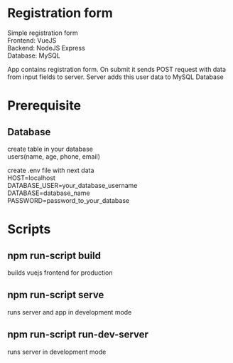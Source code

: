 # Registration form

Simple registration form \
Frontend: VueJS \
Backend: NodeJS Express \
Database: MySQL

App contains registration form.
On submit it sends POST request with data from input fields to server.
Server adds this user data to MySQL Database

# Prerequisite

## Database

create table in your database \
users(name, age, phone, email)

create .env file with next data \
HOST=localhost \
DATABASE_USER=your_database_username \
DATABASE=database_name \
PASSWORD=password_to_your_database

# Scripts

## npm run-script build

builds vuejs frontend for production

## npm run-script serve

runs server and app in development mode

## npm run-script run-dev-server

runs server in development mode

